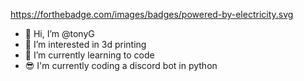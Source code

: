 https://forthebadge.com/images/badges/powered-by-electricity.svg
- 👋 Hi, I’m @tonyG
- 👀 I’m interested in 3d printing
- 🌱 I’m currently learning to code
- 😎 I'm currently coding a discord bot in python 

<!---
tonyG433/tonyG433 is a ✨ special ✨ repository because its `README.md` (this file) appears on your GitHub profile.
You can click the Preview link to take a look at your changes.
--->
